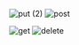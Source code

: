 ![put (2)](https://github.com/user-attachments/assets/5fb45ade-2b6f-4516-8b57-b90c25c1d30e)
![post](https://github.com/user-attachments/assets/06281f69-ed94-49ed-a4f8-01e9ec18fefc)

![get](https://github.com/user-attachments/assets/fb2ca9ae-15dc-4c80-9fcf-19d4819b0e91)
![delete](https://github.com/user-attachments/assets/279cde34-c86b-479c-bd33-699a94dcd0c2)
